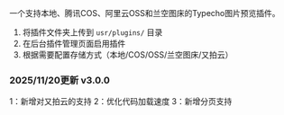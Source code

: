 一个支持本地、腾讯COS、阿里云OSS和兰空图床的Typecho图片预览插件。

1. 将插件文件夹上传到 `usr/plugins/` 目录
2. 在后台插件管理页面启用插件
3. 根据需要配置存储方式（本地/COS/OSS/兰空图床/又拍云）

### 2025/11/20更新  v3.0.0
1：新增对又拍云的支持
2：优化代码加载速度
3：新增分页支持